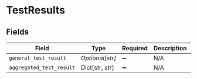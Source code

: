 # TestResults


## Fields

| Field                    | Type                     | Required                 | Description              | Example                  |
| ------------------------ | ------------------------ | ------------------------ | ------------------------ | ------------------------ |
| `general_test_result`    | *Optional[str]*          | :heavy_minus_sign:       | N/A                      | s3://                    |
| `aggregated_test_result` | Dict[str, *str*]         | :heavy_minus_sign:       | N/A                      |                          |